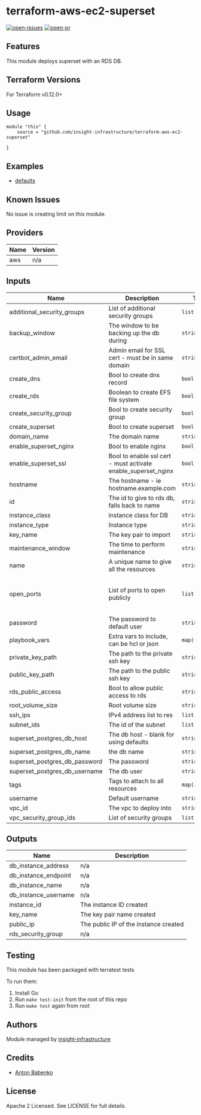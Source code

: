 # terraform-aws-ec2-superset

[![open-issues](https://img.shields.io/github/issues-raw/insight-infrastructure/terraform-aws-ec2-superset?style=for-the-badge)](https://github.com/insight-infrastructure/terraform-aws-ec2-superset/issues)
[![open-pr](https://img.shields.io/github/issues-pr-raw/insight-infrastructure/terraform-aws-ec2-superset?style=for-the-badge)](https://github.com/insight-infrastructure/terraform-aws-ec2-superset/pulls)

## Features

This module deploys superset with an RDS DB.

## Terraform Versions

For Terraform v0.12.0+

## Usage

```
module "this" {
    source = "github.com/insight-infrastructure/terraform-aws-ec2-superset"

}
```
## Examples

- [defaults](https://github.com/insight-infrastructure/terraform-aws-ec2-superset/tree/master/examples/defaults)

## Known  Issues
No issue is creating limit on this module.

<!-- BEGINNING OF PRE-COMMIT-TERRAFORM DOCS HOOK -->
## Providers

| Name | Version |
|------|---------|
| aws | n/a |

## Inputs

| Name | Description | Type | Default | Required |
|------|-------------|------|---------|:-----:|
| additional\_security\_groups | List of additional security groups | `list(string)` | `[]` | no |
| backup\_window | The window to be backing up the db during | `string` | `"03:00-06:00"` | no |
| certbot\_admin\_email | Admin email for SSL cert - must be in same domain | `string` | `""` | no |
| create\_dns | Bool to create dns record | `bool` | `false` | no |
| create\_rds | Boolean to create EFS file system | `bool` | `true` | no |
| create\_security\_group | Bool to create security group | `bool` | `true` | no |
| create\_superset | Bool to create superset | `bool` | `true` | no |
| domain\_name | The domain name | `string` | `""` | no |
| enable\_superset\_nginx | Bool to enable nginx | `bool` | `false` | no |
| enable\_superset\_ssl | Bool to enable ssl cert - must activate enable\_superset\_nginx | `bool` | `false` | no |
| hostname | The hostname - ie hostname.example.com | `string` | `""` | no |
| id | The id to give to rds db, falls back to name | `string` | `""` | no |
| instance\_class | instance class for DB | `string` | `"db.t3.small"` | no |
| instance\_type | Instance type | `string` | `"t2.medium"` | no |
| key\_name | The key pair to import | `string` | `""` | no |
| maintenance\_window | The time to perform maintenance | `string` | `"Mon:00:00-Mon:03:00"` | no |
| name | A unique name to give all the resources | `string` | `"superset"` | no |
| open\_ports | List of ports to open publicly | `list(string)` | <pre>[<br>  "80",<br>  "443",<br>  "22"<br>]</pre> | no |
| password | The password to default user | `string` | `"changemenow"` | no |
| playbook\_vars | Extra vars to include, can be hcl or json | `map(string)` | `{}` | no |
| private\_key\_path | The path to the private ssh key | `string` | n/a | yes |
| public\_key\_path | The path to the public ssh key | `string` | n/a | yes |
| rds\_public\_access | Bool to allow public access to rds | `string` | `true` | no |
| root\_volume\_size | Root volume size | `string` | `8` | no |
| ssh\_ips | IPv4 address list to res | `list(string)` | n/a | yes |
| subnet\_ids | The id of the subnet | `list(string)` | n/a | yes |
| superset\_postgres\_db\_host | The db host - blank for using defaults | `string` | `""` | no |
| superset\_postgres\_db\_name | the db name | `string` | `"postgres"` | no |
| superset\_postgres\_db\_password | The password | `string` | `"postgres"` | no |
| superset\_postgres\_db\_username | The db user | `string` | `"postgres"` | no |
| tags | Tags to attach to all resources | `map(string)` | `{}` | no |
| username | Default username | `string` | `"icon"` | no |
| vpc\_id | The vpc to deploy into | `string` | n/a | yes |
| vpc\_security\_group\_ids | List of security groups | `list(string)` | `[]` | no |

## Outputs

| Name | Description |
|------|-------------|
| db\_instance\_address | n/a |
| db\_instance\_endpoint | n/a |
| db\_instance\_name | n/a |
| db\_instance\_username | n/a |
| instance\_id | The instance ID created |
| key\_name | The key pair name created |
| public\_ip | The public IP of the instance created |
| rds\_security\_group | n/a |

<!-- END OF PRE-COMMIT-TERRAFORM DOCS HOOK -->

## Testing
This module has been packaged with terratest tests

To run them:

1. Install Go
2. Run `make test-init` from the root of this repo
3. Run `make test` again from root

## Authors

Module managed by [insight-infrastructure](https://github.com/insight-infrastructure)

## Credits

- [Anton Babenko](https://github.com/antonbabenko)

## License

Apache 2 Licensed. See LICENSE for full details.